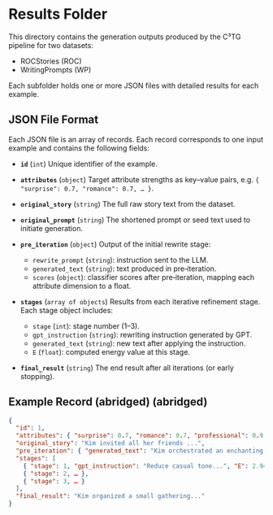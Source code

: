 # Results Folder

This directory contains the generation outputs produced by the C³TG pipeline for two datasets:           &#x20;

* ROCStories (ROC)   
* WritingPrompts (WP)  

Each subfolder holds one or more JSON files with detailed results for each example.   &#x20;



## JSON File Format

Each JSON file is an array of records. Each record corresponds to one input example and contains the following fields:

* **`id`** (`int`)
  Unique identifier of the example.

* **`attributes`** (`object`)
  Target attribute strengths as key–value pairs, e.g. `{ "surprise": 0.7, "romance": 0.7, … }`.

* **`original_story`** (`string`)
  The full raw story text from the dataset.

* **`original_prompt`** (`string`)
  The shortened prompt or seed text used to initiate generation.

* **`pre_iteration`** (`object`)
  Output of the initial rewrite stage:

  * `rewrite_prompt` (`string`): instruction sent to the LLM.
  * `generated_text` (`string`): text produced in pre‑iteration. &#x20;
  * `scores` (`object`): classifier scores after pre‑iteration, mapping each attribute dimension to a float. &#x20;

* **`stages`** (`array of objects`)
  Results from each iterative refinement stage. Each stage object includes:

  * `stage` (`int`): stage number (1–3).
  * `gpt_instruction` (`string`): rewriting instruction generated by GPT.
  * `generated_text` (`string`): new text after applying the instruction.
  * `E` (`float`): computed energy value at this stage.

* **`final_result`** (`string`)
  The end result after all iterations (or early stopping).

## Example Record (abridged) (abridged)   &#x20;

```json
{
  "id": 1,
  "attributes": { "surprise": 0.7, "romance": 0.7, "professional": 0.9, "world": 0.9, "non-toxic": 1.0 },
  "original_story": "Kim invited all her friends ...",
  "pre_iteration": { "generated_text": "Kim orchestrated an enchanting evening...", "scores": { "sadness": 0.687, … } },
  "stages": [
    { "stage": 1, "gpt_instruction": "Reduce casual tone...", "E": 2.946, … },
    { "stage": 2, … },
    { "stage": 3, … }
  ],
  "final_result": "Kim organized a small gathering..."
}
```

